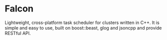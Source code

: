 # Falcon
Lightweight, cross-platform task scheduler for clusters written in C++. It is simple and easy to use, built on boost::beast, glog and jsoncpp and provide RESTful API.
